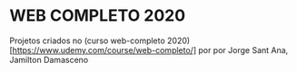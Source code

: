 # WEB COMPLETO 2020

Projetos criados no (curso web-completo 2020)[https://www.udemy.com/course/web-completo/] por por Jorge Sant Ana, Jamilton Damasceno
